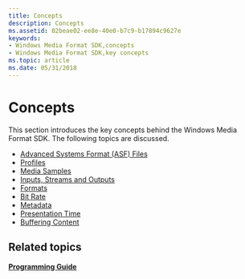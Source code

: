 ```yaml
---
title: Concepts
description: Concepts
ms.assetid: 02beae02-ee8e-40e0-b7c9-b17894c9627e
keywords:
- Windows Media Format SDK,concepts
- Windows Media Format SDK,key concepts
ms.topic: article
ms.date: 05/31/2018
---
```


# Concepts

This section introduces the key concepts behind the Windows Media Format SDK. The following topics are discussed.

-   [Advanced Systems Format (ASF) Files](advanced-systems-format--asf--files.md)
-   [Profiles](profiles.md)
-   [Media Samples](media-samples.md)
-   [Inputs, Streams and Outputs](inputs-streams-and-outputs.md)
-   [Formats](formats.md)
-   [Bit Rate](bit-rate.md)
-   [Metadata](metadata.md)
-   [Presentation Time](presentation-time.md)
-   [Buffering Content](buffering-content.md)

## Related topics

<dl> <dt>

[**Programming Guide**](programming-guide.md)
</dt> </dl>

 

 




